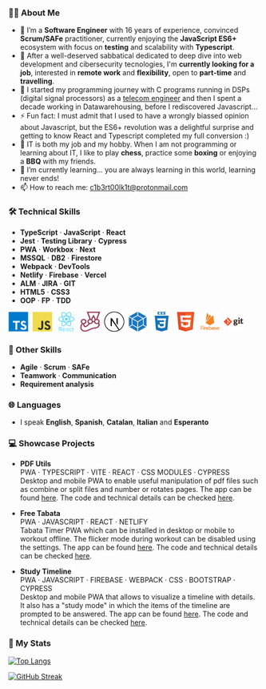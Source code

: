 ### :man_technologist: About Me 

- 🔭 I’m a **Software Engineer** with 16 years of experience, convinced **Scrum/SAFe** practitioner, currently enjoying the **JavaScript ES6+** ecosystem with focus on **testing** and scalability with **Typescript**.
- :dart: After a well-deserved sabbatical dedicated to deep dive into web development and cibersecurity tecnologies, I'm **currently looking for a job**, interested in **remote work** and **flexibility**, open to **part-time** and **travelling**.
- :arrows_counterclockwise:  I started my programming journey with C programs running in DSPs (digital signal processors) as a <a href='https://upcommons.upc.edu/handle/2099.1/3562'> telecom engineer</a> and then I spent a decade working in Datawarehousing, before I rediscovered Javascript...
- ⚡ Fun fact: I must admit that I used to have a wrongly biassed opinion about Javascript, but the ES6+ revolution was a delightful surprise and getting to know React and Typescript completed my full conversion :)
- 🥊 IT is both my job and my hobby. When I am not programming or learning about IT, I like to play **chess**, practice some **boxing** or enjoying a **BBQ** with my friends.
- 🌱 I’m currently learning... you are always learning in this world, learning never ends!
- 📫 How to reach me: c1b3rt00lk1t@protonmail.com

###  :hammer_and_wrench:  Technical Skills
- **TypeScript** · **JavaScript** · **React**  
- **Jest** · **Testing Library** · **Cypress**  
- **PWA** · **Workbox** · **Next** 
- **MSSQL** · **DB2** · **Firestore**  
- **Webpack** · **DevTools**  
- **Netlify** · **Firebase** · **Vercel**  
- **ALM** · **JIRA** · **GIT**  
- **HTML5** · **CSS3**  
- **OOP** · **FP** · **TDD**

<img src="https://github.com/devicons/devicon/blob/master/icons/typescript/typescript-original.svg" title="TypeScript" alt="TypeScript" width="40" height="40"/>&nbsp;
<img src="https://github.com/devicons/devicon/blob/master/icons/javascript/javascript-original.svg" title="JavaScript" alt="JavaScript" width="40" height="40"/>&nbsp;
<img src="https://github.com/devicons/devicon/blob/master/icons/react/react-original-wordmark.svg" title="React" alt="React" width="40" height="40"/>&nbsp;
<img src="https://github.com/devicons/devicon/blob/master/icons/jest/jest-plain.svg" title="Jest" alt="Jest" width="40" height="40"/>&nbsp;
<img src="https://github.com/devicons/devicon/blob/master/icons/nextjs/nextjs-line.svg" title="Next" alt="Next" width="40" height="40"/>&nbsp;
<img src="https://github.com/devicons/devicon/blob/master/icons/webpack/webpack-plain.svg" title="WebPack" alt="WebPack" width="40" height="40"/>&nbsp;
<img src="https://github.com/devicons/devicon/blob/master/icons/css3/css3-plain-wordmark.svg"  title="CSS3" alt="CSS" width="40" height="40"/>&nbsp;
<img src="https://github.com/devicons/devicon/blob/master/icons/html5/html5-original.svg" title="HTML5" alt="HTML" width="40" height="40"/>&nbsp;
<img src="https://github.com/devicons/devicon/blob/master/icons/firebase/firebase-plain-wordmark.svg" title="Firebase" alt="Firebase" width="40" height="40"/>&nbsp;
<img src="https://github.com/devicons/devicon/blob/master/icons/git/git-original-wordmark.svg" title="Git" alt="Git" width="40" height="40"/>&nbsp;

### :busts_in_silhouette: Other Skills
- **Agile** · **Scrum** · **SAFe**
- **Teamwork** · **Communication**
- **Requirement analysis**

### :globe_with_meridians: Languages
- I speak **English**, **Spanish**, **Catalan**, **Italian** and **Esperanto**

### :computer: Showcase Projects 
- **PDF Utils**  
PWA · TYPESCRIPT · VITE · REACT · CSS MODULES · CYPRESS  
Desktop and mobile PWA to enable useful manipulation of pdf files such as combine or split files and number or rotates pages.
The app can be found <a href= 'https://idyllic-capybara-5d7110.netlify.app/'>here</a>. The code and technical details can be checked <a href="https://github.com/c1b3rt00lk1t/pdf-poc">here</a>.

- **Free Tabata**  
PWA · JAVASCRIPT · REACT · NETLIFY  
Tabata Timer PWA which can be installed in desktop or mobile to workout offline. The flicker mode during workout can be disabled using the settings.
The app can be found <a href= 'https://dulcet-taiyaki-50a307.netlify.app/'>here</a>. The code and technical details can be checked <a href="https://github.com/c1b3rt00lk1t/free-tabata">here</a>.

- **Study Timeline**  
PWA · JAVASCRIPT · FIREBASE · WEBPACK · CSS · BOOTSTRAP · CYPRESS  
Desktop and mobile PWA that allows to visualize a timeline with details.
It also has a "study mode" in which the items of the timeline are prompted to be answered.
The app can be found <a href= 'https://studytimeline-c92b5.web.app'>here</a>. The code and technical details can be checked <a href="https://github.com/c1b3rt00lk1t/studyTimeline">here</a>.


### :compass: My Stats 
[![Top Langs](https://github-readme-stats.vercel.app/api/top-langs/?username=c1b3rt00lk1t&layout=compact&theme=vision-friendly-dark)](https://github.com/anuraghazra/github-readme-stats)  

[![GitHub Streak](http://github-readme-streak-stats.herokuapp.com?user=c1b3rt00lk1t&theme=dark&background=000000)](https://git.io/streak-stats)  

